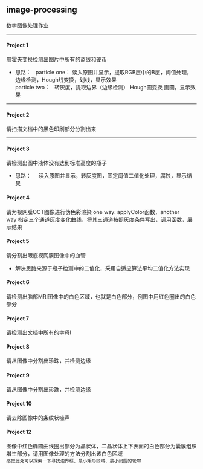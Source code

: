 image-processing
------
数字图像处理作业
****
#### Project 1
用霍夫变换检测出图片中所有的蓝线和硬币
* 思路：  
particle one： 读入原图并显示，提取RGB层中的B层，阈值处理，边缘检测，Hough线变换，划线，显示效果  
particle two：   转灰度，提取边界（边缘检测） Hough圆变换 画圆，显示效果  
****
#### Project 2
请扫描文档中的黑色印刷部分分割出来
****
#### Project 3
请检测出图中液体没有达到标准高度的瓶子
* 思路：    
读入原图并显示，转灰度图，固定阈值二值化处理，腐蚀，显示结果
#### Project 4
请为视网膜OCT图像进行伪色彩渲染
 one way: applyColor函数，another way 指定三个通道灰度变化曲线，将其三通道按照灰度条件写出，调用函数，展示结果
#### Project 5
请分割出眼底视网膜图像中的血管
* 解决思路来源于瓶子检测中的二值化，采用自适应算法平均二值化方法实现
#### Project 6
请检测出脑部MRI图像中的白色区域，也就是白色部分，例图中用红色圈出的白色部分
#### Project 7
请检测出文档中所有的字母l
#### Project 8 
请从图像中分割出珍珠，并检测边缘
#### Project 9
请从图像中分割出珍珠，并检测边缘
#### Project 10
请去除图像中的条纹状噪声
#### Project 12
图像中红色椭圆曲线圈出部分为晶状体，二晶状体上下表面的白色部分为囊膜组织增生部分，请用图像处理的方法分割出该白色区域  
```感觉此处可以探索一下寻找边界框、最小矩形区域、最小闭圆的轮廓```

